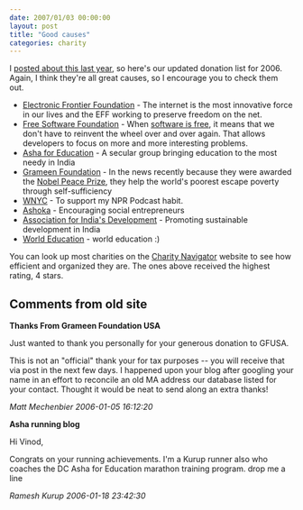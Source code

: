 ```yaml
---
date: 2007/01/03 00:00:00
layout: post
title: "Good causes"
categories: charity
---
```


I [posted about this last year](http://kurup.org/blog/2005/12/30/good-causes), so here's our updated donation list for 2006. Again, I think they're all great causes, so I encourage you to check them out.

- [Electronic Frontier Foundation](http://www.eff.org/about/) - The internet is the most innovative force in our lives and the EFF working to preserve freedom on the net.
- [Free Software Foundation](http://www.fsf.org/) - When [software is free](http://www.gnu.org/philosophy/free-sw.html), it means that we don't have to reinvent the wheel over and over again. That allows developers to focus on more and more interesting problems.
- [Asha for Education](http://www.ashanet.org/index.php?page=about-asha-mission) - A secular group bringing education to the most needy in India
- [Grameen Foundation](http://www.gfusa.org/about_us/microfinance/) - In the news recently because they were awarded the [Nobel Peace Prize](http://nobelprize.org/nobel_prizes/peace/laureates/2006/index.html), they help the world's poorest escape poverty through self-sufficiency
- [WNYC](http://www.wnyc.org/) - To support my NPR Podcast habit.
- [Ashoka](http://www.ashoka.org/) - Encouraging social entrepreneurs
- [Association for India's Development](http://sahyadri.aidindia.org/content/blogsection/3/67/) - Promoting sustainable development in India
- [World Education](http://www.worlded.org/WEIInternet/aboutus/index.cfm) - world education :)

You can look up most charities on the [Charity
Navigator](http://www.charitynavigator.org/index.cfm/bay/search.fourstar.htm)
website to see how efficient and organized they are. The ones above
received the highest rating, 4 stars.

<div id="comment-box">
<h2>Comments from old site</h2>

<div class="one-comment">
<p><b>Thanks From Grameen Foundation USA</b></p>
<p>
Just wanted to thank you personally for your generous donation to GFUSA.
</p>
<p>
This is not an "official" thank your for tax purposes -- you will
receive that via post in the next few days.  I happened upon your blog
after googling your name in an effort to reconcile an old MA address
our database listed for your contact.  Thought it would be neat to
send along an extra thanks!
</p>
<address class="signature">
<span class="author">Matt Mechenbier</span>
<span class="date">2006-01-05 16:12:20</span>
</address>
</div>

<div class="one-comment">
<p><b>Asha running blog</b></p>
<p>
Hi Vinod,
</p>
<p>
Congrats on your running achievements.  I'm a Kurup runner also who
coaches the DC Asha for Education marathon training program. drop me a
line
</p>
<address class="signature">
<span class="author">Ramesh Kurup</span>
<span class="date">2006-01-18 23:42:30</span>
</address>
</div>

</div>
